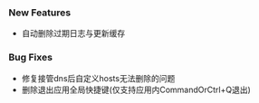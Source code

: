 ### New Features

- 自动删除过期日志与更新缓存

### Bug Fixes

- 修复接管dns后自定义hosts无法删除的问题
- 删除退出应用全局快捷键(仅支持应用内CommandOrCtrl+Q退出)
